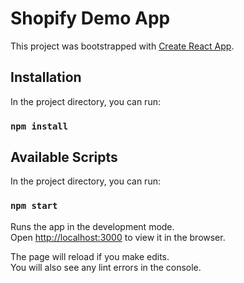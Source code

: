 # Shopify Demo App

This project was bootstrapped with [Create React App](https://github.com/facebook/create-react-app).

## Installation

In the project directory, you can run:

### `npm install`

## Available Scripts

In the project directory, you can run:

### `npm start`

Runs the app in the development mode.<br />
Open [http://localhost:3000](http://localhost:3000) to view it in the browser.

The page will reload if you make edits.<br />
You will also see any lint errors in the console.
